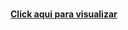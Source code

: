<br><a href="https://evertonvcf.github.io/projeto-cordel/projeto-cordel.html" target="_blank"><strong>Click aqui para visualizar</a>
